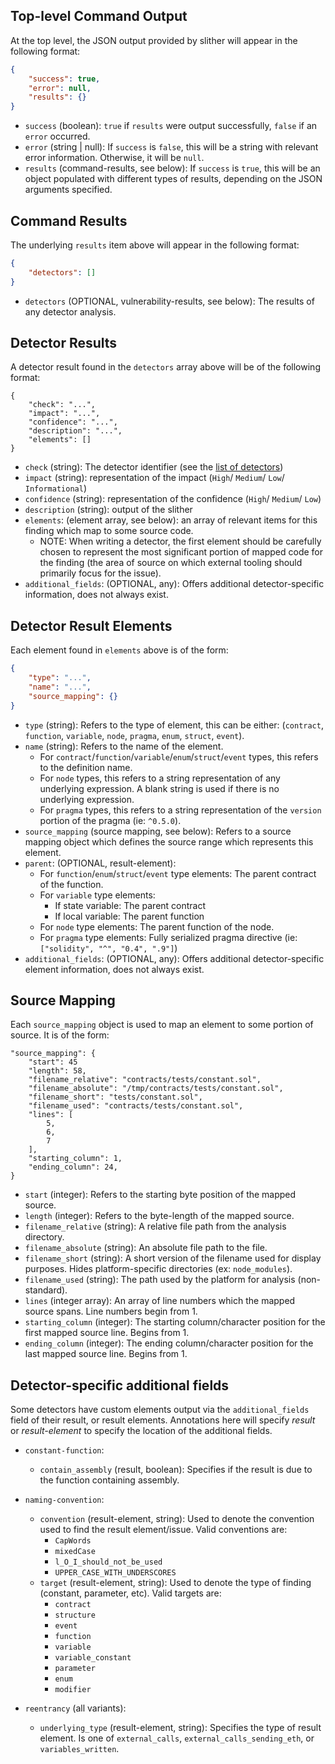 ## Top-level Command Output
At the top level, the JSON output provided by slither will appear in the following format:
```json
{ 
	"success": true,
	"error": null, 
	"results": {}
}
```
- `success` (boolean): `true` if `results` were output successfully, `false` if an `error` occurred.
- `error` (string | null): If `success` is `false`, this will be a string with relevant error information. Otherwise, it will be `null`.
- `results` (command-results, see below): If `success` is `true`, this will be an object populated with different types of results, depending on the JSON arguments specified.

## Command Results
The underlying `results` item above will appear in the following format:
```json
{ 
	"detectors": []
}
```
- `detectors` (OPTIONAL, vulnerability-results, see below): The results of any detector analysis.

## Detector Results
A detector result found in the `detectors` array above will be of the following format:

```
{
	"check": "...",
	"impact": "...",
	"confidence": "...",
	"description": "...",
	"elements": []
}
```
- `check` (string): The detector identifier (see the [list of detectors](https://github.com/trailofbits/slither#detectors))
- `impact` (string): representation of the impact (`High`/ `Medium`/ `Low`/ `Informational`)
- `confidence` (string): representation of the confidence (`High`/ `Medium`/ `Low`)
- `description` (string): output of the slither
- `elements`: (element array, see below): an array of relevant items for this finding which map to some source code.
  - NOTE: When writing a detector, the first element should be carefully chosen to represent the most significant portion of mapped code for the finding (the area of source on which external tooling should primarily focus for the issue).
- `additional_fields`: (OPTIONAL, any): Offers additional detector-specific information, does not always exist.

## Detector Result Elements
Each element found in `elements` above is of the form:
```json
{
	"type": "...",
	"name": "...",
	"source_mapping": {}
}
```
- `type` (string): Refers to the type of element, this can be either: (`contract`, `function`, `variable`, `node`, `pragma`, `enum`, `struct`, `event`).
- `name` (string): Refers to the name of the element. 
  - For `contract`/`function`/`variable`/`enum`/`struct`/`event` types, this refers to the definition name. 
  - For `node` types, this refers to a string representation of any underlying expression. A blank string is used if there is no underlying expression.
  - For `pragma` types, this refers to a string representation of the `version` portion of the pragma (ie: `^0.5.0`).
- `source_mapping` (source mapping, see below): Refers to a source mapping object which defines the source range which represents this element.
- `parent`: (OPTIONAL, result-element):
  - For `function`/`enum`/`struct`/`event` type elements: The parent contract of the function.
  - For `variable` type elements: 
    - If state variable: The parent contract
    - If local variable: The parent function
  - For `node` type elements: The parent function of the node.
  - For `pragma` type elements: Fully serialized pragma directive (ie: `["solidity", "^", "0.4", ".9"]`)
- `additional_fields`: (OPTIONAL, any): Offers additional detector-specific element information, does not always exist.

## Source Mapping
Each `source_mapping` object is used to map an element to some portion of source. It is of the form:
```
"source_mapping": {
	"start": 45
	"length": 58,
	"filename_relative": "contracts/tests/constant.sol",
	"filename_absolute": "/tmp/contracts/tests/constant.sol",
	"filename_short": "tests/constant.sol",
	"filename_used": "contracts/tests/constant.sol",
	"lines": [
		5,
		6,
		7
 	],
 	"starting_column": 1,
 	"ending_column": 24,
}
```
- `start` (integer): Refers to the starting byte position of the mapped source.
- `length` (integer): Refers to the byte-length of the mapped source.
- `filename_relative` (string): A relative file path from the analysis directory.
- `filename_absolute` (string): An absolute file path to the file.
- `filename_short` (string): A short version of the filename used for display purposes. Hides platform-specific directories (ex: `node_modules`).
- `filename_used` (string): The path used by the platform for analysis (non-standard).
- `lines` (integer array): An array of line numbers which the mapped source spans. Line numbers begin from 1.
- `starting_column` (integer): The starting column/character position for the first mapped source line. Begins from 1.
- `ending_column` (integer): The ending column/character position for the last mapped source line. Begins from 1.

## Detector-specific additional fields
Some detectors have custom elements output via the `additional_fields` field of their result, or result elements. Annotations here will specify _result_ or _result-element_ to specify the location of the additional fields.
- `constant-function`: 
  - `contain_assembly` (result, boolean): Specifies if the result is due to the function containing assembly.
- `naming-convention`: 
  - `convention` (result-element, string): Used to denote the convention used to find the result element/issue. Valid conventions are:
    - `CapWords`
    - `mixedCase`
    - `l_O_I_should_not_be_used`
    - `UPPER_CASE_WITH_UNDERSCORES`
  - `target` (result-element, string): Used to denote the type of finding (constant, parameter, etc). Valid targets are:
    - `contract`
    - `structure`
    - `event`
    - `function`
    - `variable`
    - `variable_constant`
    - `parameter`
    - `enum`
    - `modifier`

- `reentrancy` (all variants): 
  - `underlying_type` (result-element, string): Specifies the type of result element. Is one of `external_calls`, `external_calls_sending_eth`, or `variables_written`.